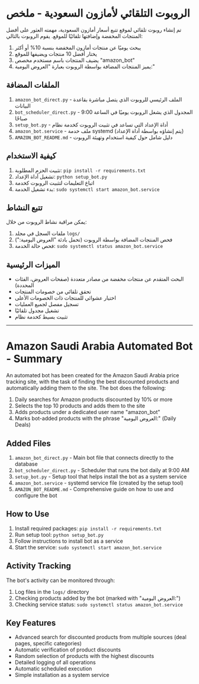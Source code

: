 # الروبوت التلقائي لأمازون السعودية - ملخص

تم إنشاء روبوت تلقائي لموقع تتبع أسعار أمازون السعودية، مهمته العثور على أفضل المنتجات المخفضة وإضافتها تلقائيًا للموقع. يقوم الروبوت بالتالي:

1. يبحث يوميًا عن منتجات أمازون المخفضة بنسبة 10% أو أكثر
2. يختار أفضل 10 منتجات ويضيفها للموقع
3. يضيف المنتجات باسم مستخدم مخصص "amazon_bot"
4. يميز المنتجات المضافة بواسطة الروبوت بعبارة "العروض اليومية:"

## الملفات المضافة

1. `amazon_bot_direct.py` - الملف الرئيسي للروبوت الذي يتصل مباشرة بقاعدة البيانات
2. `bot_scheduler_direct.py` - المجدول الذي يشغل الروبوت يوميًا في الساعة 9:00 صباحًا
3. `setup_bot.py` - أداة الإعداد التي تساعد في تثبيت الروبوت كخدمة نظام
4. `amazon_bot.service` - ملف خدمة systemd (يتم إنشاؤه بواسطة أداة الإعداد)
5. `AMAZON_BOT_README.md` - دليل شامل حول كيفية استخدام وتهيئة الروبوت

## كيفية الاستخدام

1. تثبيت الحزم المطلوبة: `pip install -r requirements.txt`
2. تشغيل أداة الإعداد: `python setup_bot.py`
3. اتباع التعليمات لتثبيت الروبوت كخدمة
4. بدء تشغيل الخدمة: `sudo systemctl start amazon_bot.service`

## تتبع النشاط

يمكن مراقبة نشاط الروبوت من خلال:

1. ملفات السجل في مجلد `logs/`
2. فحص المنتجات المضافة بواسطة الروبوت (تحمل بادئة "العروض اليومية:")
3. فحص حالة الخدمة: `sudo systemctl status amazon_bot.service`

## الميزات الرئيسية

- البحث المتقدم عن منتجات مخفضة من مصادر متعددة (صفحات العروض، الفئات المحددة)
- تحقق تلقائي من خصومات المنتجات
- اختيار عشوائي للمنتجات ذات الخصومات الأعلى
- تسجيل مفصل لجميع العمليات
- تشغيل مجدول تلقائيًا
- تثبيت بسيط كخدمة نظام

---

# Amazon Saudi Arabia Automated Bot - Summary

An automated bot has been created for the Amazon Saudi Arabia price tracking site, with the task of finding the best discounted products and automatically adding them to the site. The bot does the following:

1. Daily searches for Amazon products discounted by 10% or more
2. Selects the top 10 products and adds them to the site
3. Adds products under a dedicated user name "amazon_bot"
4. Marks bot-added products with the phrase "العروض اليومية:" (Daily Deals)

## Added Files

1. `amazon_bot_direct.py` - Main bot file that connects directly to the database
2. `bot_scheduler_direct.py` - Scheduler that runs the bot daily at 9:00 AM
3. `setup_bot.py` - Setup tool that helps install the bot as a system service
4. `amazon_bot.service` - systemd service file (created by the setup tool)
5. `AMAZON_BOT_README.md` - Comprehensive guide on how to use and configure the bot

## How to Use

1. Install required packages: `pip install -r requirements.txt`
2. Run setup tool: `python setup_bot.py`
3. Follow instructions to install bot as a service
4. Start the service: `sudo systemctl start amazon_bot.service`

## Activity Tracking

The bot's activity can be monitored through:

1. Log files in the `logs/` directory
2. Checking products added by the bot (marked with "العروض اليومية:")
3. Checking service status: `sudo systemctl status amazon_bot.service`

## Key Features

- Advanced search for discounted products from multiple sources (deal pages, specific categories)
- Automatic verification of product discounts
- Random selection of products with the highest discounts
- Detailed logging of all operations
- Automatic scheduled execution
- Simple installation as a system service 
